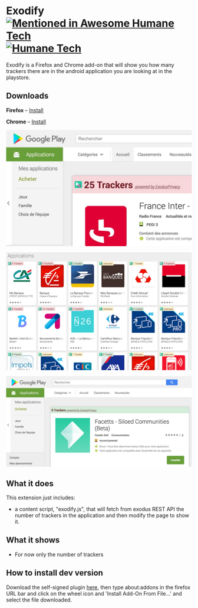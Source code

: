 # Exodify [![Mentioned in Awesome Humane Tech](https://awesome.re/mentioned-badge.svg)](https://github.com/engagingspaces/awesome-humane-tech) [![Humane Tech](https://raw.githubusercontent.com/engagingspaces/awesome-humane-tech/master/humane-tech-badge.svg?sanitize=true)](https://humanetech.com)

Exodify is a Firefox and Chrome add-on that will show you how many trackers there are in the android application you are looking at in the playstore.

## Downloads

**Firefox** &ndash; [Install](https://addons.mozilla.org/en-US/firefox/addon/exodify/) 

**Chrome** &ndash; [Install](https://chrome.google.com/webstore/detail/exodify/imfbjeceaelpdlhbeembaocakecajhlm)

![Screenshot](/doc/img-trackers-full.jpg)

![Screenshot](/doc/img-banks.jpg)

![Screenshot](/doc/img-no-trackers.jpg)


## What it does

This extension just includes:

* a content script, "exodify.js", that will fetch from exodus REST API the number of trackers in the application and then modify the page to show it.


## What it shows

* For now only the number of trackers


## How to install dev version

Download the self-signed plugin [here](/dist/exodify-0.1.2-an+fx.xpi), then type about:addons in the firefox URL bar and click on the wheel icon and 'Install Add-On From File...' and select the file downloaded.
